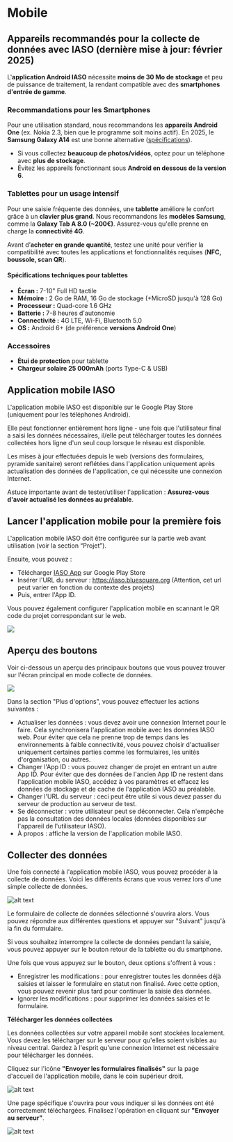 # Mobile

## Appareils recommandés pour la collecte de données avec IASO (dernière mise à jour: février 2025) 

L'**application Android IASO** nécessite **moins de 30 Mo de stockage** et peu de puissance de traitement, la rendant compatible avec des **smartphones d'entrée de gamme**.  

### Recommandations pour les Smartphones  
Pour une utilisation standard, nous recommandons les **appareils Android One** (ex. Nokia 2.3, bien que le programme soit moins actif). En 2025, le **Samsung Galaxy A14** est une bonne alternative ([spécifications](https://www.gsmarena.com/samsung_galaxy_a14-12151.php)).  

- Si vous collectez **beaucoup de photos/vidéos**, optez pour un téléphone avec **plus de stockage**.  
- Évitez les appareils fonctionnant sous **Android en dessous de la version 6**.  

### Tablettes pour un usage intensif  
Pour une saisie fréquente des données, une **tablette** améliore le confort grâce à un **clavier plus grand**. Nous recommandons les **modèles Samsung**, comme la **Galaxy Tab A 8.0 (~200€)**. Assurez-vous qu'elle prenne en charge la **connectivité 4G**.  

Avant d’**acheter en grande quantité**, testez une unité pour vérifier la compatibilité avec toutes les applications et fonctionnalités requises (**NFC, boussole, scan QR**).  

#### Spécifications techniques pour tablettes  
- **Écran :** 7-10" Full HD tactile  
- **Mémoire :** 2 Go de RAM, 16 Go de stockage (+MicroSD jusqu'à 128 Go)  
- **Processeur :** Quad-core 1.6 GHz  
- **Batterie :** 7-8 heures d'autonomie  
- **Connectivité :** 4G LTE, Wi-Fi, Bluetooth 5.0  
- **OS :** Android 6+ (de préférence **versions Android One**)  

### Accessoires  
- **Étui de protection** pour tablette  
- **Chargeur solaire 25 000mAh** (ports Type-C & USB)  

## Application mobile IASO

L'application mobile IASO est disponible sur le Google Play Store (uniquement pour les téléphones Android).

Elle peut fonctionner entièrement hors ligne - une fois que l'utilisateur final a saisi les données nécessaires, il/elle peut télécharger toutes les données collectées hors ligne d'un seul coup lorsque le réseau est disponible.

Les mises à jour effectuées depuis le web (versions des formulaires, pyramide sanitaire) seront reflétées dans l'application uniquement après actualisation des données de l'application, ce qui nécessite une connexion Internet.

Astuce importante avant de tester/utiliser l'application : **Assurez-vous d'avoir actualisé les données au préalable**.

## Lancer l'application mobile pour la première fois

L'application mobile IASO doit être configurée sur la partie web avant utilisation (voir la section “Projet”).

Ensuite, vous pouvez :

- Télécharger [IASO App](https://play.google.com/store/apps/details?id=com.bluesquarehub.iaso&pcampaignid=web_share) sur Google Play Store
- Insérer l'URL du serveur : https://iaso.bluesquare.org (Attention, cet url peut varier en fonction du contexte des projets)
- Puis, entrer l'App ID.

Vous pouvez également configurer l'application mobile en scannant le QR code du projet correspondant sur le web. 

![](attachments/iasomobileapplicationsetup.png)


## Aperçu des boutons

Voir ci-dessous un aperçu des principaux boutons que vous pouvez trouver sur l'écran principal en mode collecte de données. 

![](attachments/mobileappbuttonsfr.png)

Dans la section "Plus d'options", vous pouvez effectuer les actions suivantes :

- Actualiser les données : vous devez avoir une connexion Internet pour le faire. Cela synchronisera l'application mobile avec les données IASO web. Pour éviter que cela ne prenne trop de temps dans les environnements à faible connectivité, vous pouvez choisir d'actualiser uniquement certaines parties comme les formulaires, les unités d'organisation, ou autres.
- Changer l'App ID : vous pouvez changer de projet en entrant un autre App ID. Pour éviter que des données de l'ancien App ID ne restent dans l'application mobile IASO, accédez à vos paramètres et effacez les données de stockage et de cache de l'application IASO au préalable.
- Changer l'URL du serveur : ceci peut être utile si vous devez passer du serveur de production au serveur de test.
- Se déconnecter : votre utilisateur peut se déconnecter. Cela n'empêche pas la consultation des données locales (données disponibles sur l'appareil de l'utilisateur IASO).
- À propos : affiche la version de l'application mobile IASO. 


## Collecter des données

Une fois connecté à l'application mobile IASO, vous pouvez procéder à la collecte de données. Voici les différents écrans que vous verrez lors d'une simple collecte de données.

![alt text](attachments/datacollectionfr.png)

Le formulaire de collecte de données sélectionné s'ouvrira alors. Vous pouvez répondre aux différentes questions et appuyer sur "Suivant" jusqu'à la fin du formulaire.

Si vous souhaitez interrompre la collecte de données pendant la saisie, vous pouvez appuyer sur le bouton retour de la tablette ou du smartphone.

Une fois que vous appuyez sur le bouton, deux options s'offrent à vous :

- Enregistrer les modifications : pour enregistrer toutes les données déjà saisies et laisser le formulaire en statut non finalisé. Avec cette option, vous pouvez revenir plus tard pour continuer la saisie des données.
- Ignorer les modifications : pour supprimer les données saisies et le formulaire.

**Télécharger les données collectées**

Les données collectées sur votre appareil mobile sont stockées localement. Vous devez les télécharger sur le serveur pour qu'elles soient visibles au niveau central. Gardez à l'esprit qu'une connexion Internet est nécessaire pour télécharger les données.

Cliquez sur l'icône **"Envoyer les formulaires finalisés"** sur la page d'accueil de l'application mobile, dans le coin supérieur droit.

![alt text](attachments/uploaddatafr.png)

Une page spécifique s'ouvrira pour vous indiquer si les données ont été correctement téléchargées. Finalisez l'opération en cliquant sur **"Envoyer au serveur"**.

![alt text](attachments/sendserver.png)
